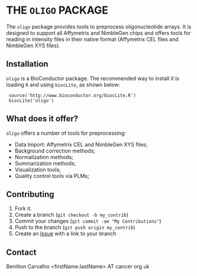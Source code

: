 THE `OLIGO` PACKAGE
===================

The `oligo` package provides tools to preprocess oligonucleotide
arrays. It is designed to support all Affymetrix and NimbleGen chips and
offers tools for reading in intensity files in their native format
(Affymetrix CEL files and NimbleGen XYS files).

Installation
------------

`oligo` is a BioConductor package. The recommended way to install it is
loading `R` and using `biocLite`, as shown below:

     source('http://www.bioconductor.org/biocLite.R')
     biocLite('oligo')

What does it offer?
-------------------

`oligo` offers a number of tools for preprocessing:

* Data Import: Affymetrix CEL and NimbleGen XYS files;
* Background correction methods;
* Normalization methods;
* Summarization methods;
* Visualization tools;
* Quality control tools via PLMs;

Contributing
------------

1. Fork it.
2. Create a branch (`git checkout -b my_contrib`)
3. Commit your changes (`git commit -am "My Contributions"`)
4. Push to the branch (`git push origin my_contrib`)
5. Create an [Issue][1] with a link to your branch

Contact
-------

Benilton Carvalho
<firstName.lastName> AT cancer <dot> org <dot> uk

[1]: http://github.com/benilton/oligo/issues
